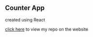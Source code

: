 ## Counter App

created using React

[click here](https://counter-altsch.web.app/) to view my repo on the website

